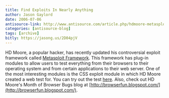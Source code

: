 ```yaml
---
title: Find Exploits In Nearly Anything
author: Jason Gaylord
date: 2006-07-06
antisource-link: http://www.antisource.com/article.php/hdmoore-metasploit-framework
categories: [antisource-blog]
tags: [archive]
bitly: https://jasong.us/2D04pjV
---
```


HD Moore, a popular hacker, has recently updated his controversial exploit framework called [Metasploit Framework](http://metasploit.com/). This framework has plug-in modules to allow users to test everything from their browsers to their operating system and from certain applications to their web server. One of the most interesting modules is the CSS exploit module in which HD Moore created a web test for. You can try out the test [here](http://metasploit.com/users/hdm/tools/see-ess-ess-die/cssdie.html). Also, check out HD Moore's Month of Browser Bugs blog at [http://browserfun.blogspot.com/](http://browserfun.blogspot.com/).